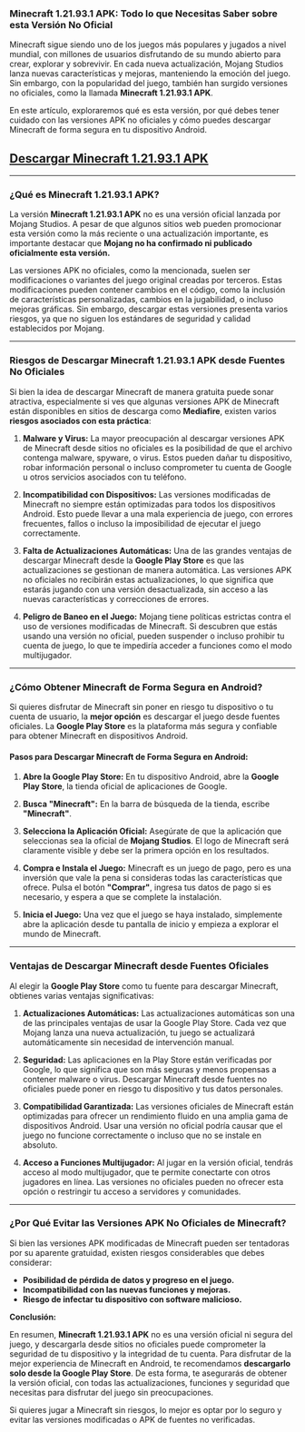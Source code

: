 ### **Minecraft 1.21.93.1 APK: Todo lo que Necesitas Saber sobre esta Versión No Oficial**

Minecraft sigue siendo uno de los juegos más populares y jugados a nivel mundial, con millones de usuarios disfrutando de su mundo abierto para crear, explorar y sobrevivir. En cada nueva actualización, Mojang Studios lanza nuevas características y mejoras, manteniendo la emoción del juego. Sin embargo, con la popularidad del juego, también han surgido versiones no oficiales, como la llamada **Minecraft 1.21.93.1 APK**.

En este artículo, exploraremos qué es esta versión, por qué debes tener cuidado con las versiones APK no oficiales y cómo puedes descargar Minecraft de forma segura en tu dispositivo Android.

## [Descargar Minecraft 1.21.93.1 APK](https://seruapk.com/minecraft/)

---

### **¿Qué es Minecraft 1.21.93.1 APK?**

La versión **Minecraft 1.21.93.1 APK** no es una versión oficial lanzada por Mojang Studios. A pesar de que algunos sitios web pueden promocionar esta versión como la más reciente o una actualización importante, es importante destacar que **Mojang no ha confirmado ni publicado oficialmente esta versión.**

Las versiones APK no oficiales, como la mencionada, suelen ser modificaciones o variantes del juego original creadas por terceros. Estas modificaciones pueden contener cambios en el código, como la inclusión de características personalizadas, cambios en la jugabilidad, o incluso mejoras gráficas. Sin embargo, descargar estas versiones presenta varios riesgos, ya que no siguen los estándares de seguridad y calidad establecidos por Mojang.

---

### **Riesgos de Descargar Minecraft 1.21.93.1 APK desde Fuentes No Oficiales**

Si bien la idea de descargar Minecraft de manera gratuita puede sonar atractiva, especialmente si ves que algunas versiones APK de Minecraft están disponibles en sitios de descarga como **Mediafire**, existen varios **riesgos asociados con esta práctica**:

1. **Malware y Virus:**
   La mayor preocupación al descargar versiones APK de Minecraft desde sitios no oficiales es la posibilidad de que el archivo contenga malware, spyware, o virus. Estos pueden dañar tu dispositivo, robar información personal o incluso comprometer tu cuenta de Google u otros servicios asociados con tu teléfono.

2. **Incompatibilidad con Dispositivos:**
   Las versiones modificadas de Minecraft no siempre están optimizadas para todos los dispositivos Android. Esto puede llevar a una mala experiencia de juego, con errores frecuentes, fallos o incluso la imposibilidad de ejecutar el juego correctamente.

3. **Falta de Actualizaciones Automáticas:**
   Una de las grandes ventajas de descargar Minecraft desde la **Google Play Store** es que las actualizaciones se gestionan de manera automática. Las versiones APK no oficiales no recibirán estas actualizaciones, lo que significa que estarás jugando con una versión desactualizada, sin acceso a las nuevas características y correcciones de errores.

4. **Peligro de Baneo en el Juego:**
   Mojang tiene políticas estrictas contra el uso de versiones modificadas de Minecraft. Si descubren que estás usando una versión no oficial, pueden suspender o incluso prohibir tu cuenta de juego, lo que te impediría acceder a funciones como el modo multijugador.

---

### **¿Cómo Obtener Minecraft de Forma Segura en Android?**

Si quieres disfrutar de Minecraft sin poner en riesgo tu dispositivo o tu cuenta de usuario, la **mejor opción** es descargar el juego desde fuentes oficiales. La **Google Play Store** es la plataforma más segura y confiable para obtener Minecraft en dispositivos Android.

#### **Pasos para Descargar Minecraft de Forma Segura en Android:**

1. **Abre la Google Play Store:**
   En tu dispositivo Android, abre la **Google Play Store**, la tienda oficial de aplicaciones de Google.

2. **Busca "Minecraft":**
   En la barra de búsqueda de la tienda, escribe **"Minecraft"**.

3. **Selecciona la Aplicación Oficial:**
   Asegúrate de que la aplicación que seleccionas sea la oficial de **Mojang Studios**. El logo de Minecraft será claramente visible y debe ser la primera opción en los resultados.

4. **Compra e Instala el Juego:**
   Minecraft es un juego de pago, pero es una inversión que vale la pena si consideras todas las características que ofrece. Pulsa el botón **"Comprar"**, ingresa tus datos de pago si es necesario, y espera a que se complete la instalación.

5. **Inicia el Juego:**
   Una vez que el juego se haya instalado, simplemente abre la aplicación desde tu pantalla de inicio y empieza a explorar el mundo de Minecraft.

---

### **Ventajas de Descargar Minecraft desde Fuentes Oficiales**

Al elegir la **Google Play Store** como tu fuente para descargar Minecraft, obtienes varias ventajas significativas:

1. **Actualizaciones Automáticas:**
   Las actualizaciones automáticas son una de las principales ventajas de usar la Google Play Store. Cada vez que Mojang lanza una nueva actualización, tu juego se actualizará automáticamente sin necesidad de intervención manual.

2. **Seguridad:**
   Las aplicaciones en la Play Store están verificadas por Google, lo que significa que son más seguras y menos propensas a contener malware o virus. Descargar Minecraft desde fuentes no oficiales puede poner en riesgo tu dispositivo y tus datos personales.

3. **Compatibilidad Garantizada:**
   Las versiones oficiales de Minecraft están optimizadas para ofrecer un rendimiento fluido en una amplia gama de dispositivos Android. Usar una versión no oficial podría causar que el juego no funcione correctamente o incluso que no se instale en absoluto.

4. **Acceso a Funciones Multijugador:**
   Al jugar en la versión oficial, tendrás acceso al modo multijugador, que te permite conectarte con otros jugadores en línea. Las versiones no oficiales pueden no ofrecer esta opción o restringir tu acceso a servidores y comunidades.

---

### **¿Por Qué Evitar las Versiones APK No Oficiales de Minecraft?**

Si bien las versiones APK modificadas de Minecraft pueden ser tentadoras por su aparente gratuidad, existen riesgos considerables que debes considerar:

* **Posibilidad de pérdida de datos y progreso en el juego.**
* **Incompatibilidad con las nuevas funciones y mejoras.**
* **Riesgo de infectar tu dispositivo con software malicioso.**

**Conclusión:**

En resumen, **Minecraft 1.21.93.1 APK** no es una versión oficial ni segura del juego, y descargarla desde sitios no oficiales puede comprometer la seguridad de tu dispositivo y la integridad de tu cuenta. Para disfrutar de la mejor experiencia de Minecraft en Android, te recomendamos **descargarlo solo desde la Google Play Store**. De esta forma, te asegurarás de obtener la versión oficial, con todas las actualizaciones, funciones y seguridad que necesitas para disfrutar del juego sin preocupaciones.

Si quieres jugar a Minecraft sin riesgos, lo mejor es optar por lo seguro y evitar las versiones modificadas o APK de fuentes no verificadas.
